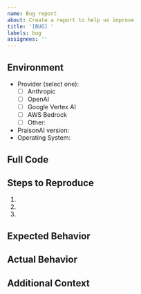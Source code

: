 ```yaml
---
name: Bug report
about: Create a report to help us improve
title: '[BUG] '
labels: bug
assignees: ''
---
```


## Environment
- Provider (select one):
  - [ ] Anthropic
  - [ ] OpenAI
  - [ ] Google Vertex AI
  - [ ] AWS Bedrock
  - [ ] Other: <!-- specify -->
- PraisonAI version: <!-- if known -->
- Operating System: <!-- e.g. macOS 14.3, Windows 11, Ubuntu 22.04 -->

## Full Code
<!-- Full code that reproduces the bug -->

## Steps to Reproduce
1. <!-- First step -->
2. <!-- Second step -->
3. <!-- And so on... -->

## Expected Behavior
<!-- What you expected to happen -->

## Actual Behavior
<!-- What actually happened -->

## Additional Context
<!-- Add any other context about the problem here, such as screenshots, logs, etc. --> 